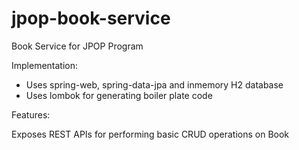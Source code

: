 # jpop-book-service
Book Service for JPOP Program

Implementation: 
- Uses spring-web, spring-data-jpa and inmemory H2 database
- Uses lombok for generating boiler plate code

Features:

Exposes REST APIs for performing basic CRUD operations on Book
